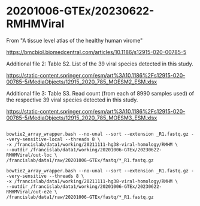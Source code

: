 
#	20201006-GTEx/20230622-RMHMViral




From "A tissue level atlas of the healthy human virome"

https://bmcbiol.biomedcentral.com/articles/10.1186/s12915-020-00785-5

Additional file 2: Table S2. List of the 39 viral species detected in this study.

https://static-content.springer.com/esm/art%3A10.1186%2Fs12915-020-00785-5/MediaObjects/12915_2020_785_MOESM2_ESM.xlsx

Additional file 3: Table S3. Read count (from each of 8990 samples used) of the respective 39 viral species detected in this study.

https://static-content.springer.com/esm/art%3A10.1186%2Fs12915-020-00785-5/MediaObjects/12915_2020_785_MOESM3_ESM.xlsx




```

bowtie2_array_wrapper.bash --no-unal --sort --extension _R1.fastq.gz --very-sensitive-local --threads 8 \
-x /francislab/data1/working/20211111-hg38-viral-homology/RMHM \
--outdir /francislab/data1/working/20201006-GTEx/20230622-RMHMViral/out-loc \
/francislab/data1/raw/20201006-GTEx/fastq/*_R1.fastq.gz

bowtie2_array_wrapper.bash --no-unal --sort --extension _R1.fastq.gz --very-sensitive --threads 8 \
-x /francislab/data1/working/20211111-hg38-viral-homology/RMHM \
--outdir /francislab/data1/working/20201006-GTEx/20230622-RMHMViral/out-e2e \
/francislab/data1/raw/20201006-GTEx/fastq/*_R1.fastq.gz

```



